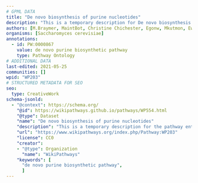 ```yaml
---
# GPML DATA
title: "De novo biosynthesis of purine nucleotides"
description: "This is a temporary description for De novo biosynthesis of purine nucleotides"
authors: [M.Braymer, MaintBot, Christine Chichester, Egonw, Mkutmon, Eweitz]
organisms: [Saccharomyces cerevisiae]
annotations:
  - id: PW:0000867
    value: de novo purine biosynthetic pathway
    type: Pathway Ontology
# ADDITIONAL DATA
last-edited: 2021-05-25
communities: []
wpid: "WP203"
# STRUCTURED METADATA FOR SEO
seo:
  type: CreativeWork
schema-jsonld:
  - "@context": https://schema.org/
    "@id": https://wikipathways.github.io/pathways/WP554.html
    "@type": Dataset
    "name": "De novo biosynthesis of purine nucleotides"
    "description": "This is a temporary description for the pathway entitled: De novo biosynthesis of purine nucleotides"
    "url": "https://www.wikipathways.org/index.php/Pathway:WP203"
    "license": CC0
    "creator":
    - "@type": Organization
      "name": "WikiPathways"
    "keywords": [
      "de novo purine biosynthetic pathway",
      ]
---
```

